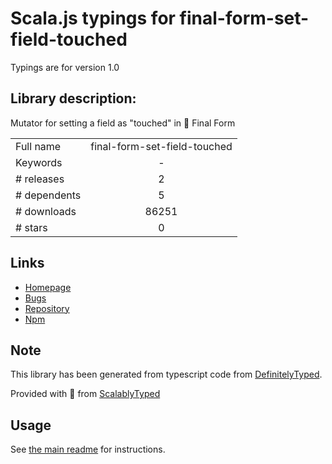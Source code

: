 
# Scala.js typings for final-form-set-field-touched

Typings are for version 1.0

## Library description:
Mutator for setting a field as "touched" in 🏁 Final Form

|                    |                 |
| ------------------ | :-------------: |
| Full name          | final-form-set-field-touched |
| Keywords           | - |
| # releases         | 2 |
| # dependents       | 5 |
| # downloads        | 86251 |
| # stars            | 0 |

## Links
- [Homepage](https://github.com/final-form/final-form-set-field-touched#readme)
- [Bugs](https://github.com/final-form/final-form-set-field-touched/issues)
- [Repository](https://github.com/final-form/final-form-set-field-touched)
- [Npm](https://www.npmjs.com/package/final-form-set-field-touched)
    


## Note
This library has been generated from typescript code from [DefinitelyTyped](https://definitelytyped.org).

Provided with :purple_heart: from [ScalablyTyped](https://github.com/oyvindberg/ScalablyTyped)

## Usage
See [the main readme](../../readme.md) for instructions.


